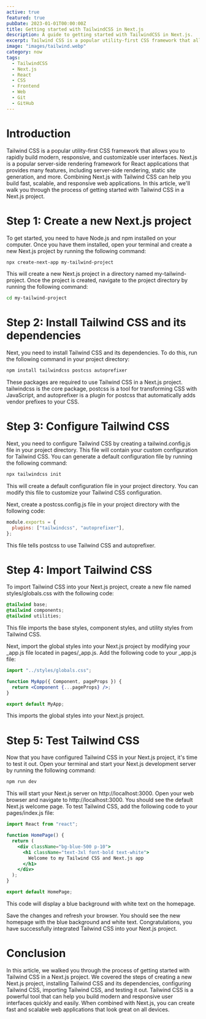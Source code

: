 ```yaml
---
active: true
featured: true
pubDate: 2023-01-01T00:00:00Z
title: Getting started with TailwindCSS in Next.js
description: A guide to getting started with TailwindCSS in Next.js.
excerpt: Tailwind CSS is a popular utility-first CSS framework that allows you to rapidly build modern, responsive, and customizable user interfaces.
image: "images/tailwind.webp"
category: now
tags:
  - TailwindCSS
  - Next.js
  - React
  - CSS
  - Frontend
  - Web
  - Git
  - GitHub
---
```


# Introduction

Tailwind CSS is a popular utility-first CSS framework that allows you to rapidly build modern, responsive, and customizable user interfaces. Next.js is a popular server-side rendering framework for React applications that provides many features, including server-side rendering, static site generation, and more. Combining Next.js with Tailwind CSS can help you build fast, scalable, and responsive web applications. In this article, we'll walk you through the process of getting started with Tailwind CSS in a Next.js project.

# Step 1: Create a new Next.js project

To get started, you need to have Node.js and npm installed on your computer. Once you have them installed, open your terminal and create a new Next.js project by running the following command:

```bash
npx create-next-app my-tailwind-project
```

This will create a new Next.js project in a directory named my-tailwind-project. Once the project is created, navigate to the project directory by running the following command:

```bash
cd my-tailwind-project
```

# Step 2: Install Tailwind CSS and its dependencies

Next, you need to install Tailwind CSS and its dependencies. To do this, run the following command in your project directory:

```bash
npm install tailwindcss postcss autoprefixer
```

These packages are required to use Tailwind CSS in a Next.js project. tailwindcss is the core package, postcss is a tool for transforming CSS with JavaScript, and autoprefixer is a plugin for postcss that automatically adds vendor prefixes to your CSS.

# Step 3: Configure Tailwind CSS

Next, you need to configure Tailwind CSS by creating a tailwind.config.js file in your project directory. This file will contain your custom configuration for Tailwind CSS. You can generate a default configuration file by running the following command:

```bash
npx tailwindcss init
```

This will create a default configuration file in your project directory. You can modify this file to customize your Tailwind CSS configuration.

Next, create a postcss.config.js file in your project directory with the following code:

```js
module.exports = {
  plugins: ["tailwindcss", "autoprefixer"],
};
```

This file tells postcss to use Tailwind CSS and autoprefixer.

# Step 4: Import Tailwind CSS

To import Tailwind CSS into your Next.js project, create a new file named styles/globals.css with the following code:

```css
@tailwind base;
@tailwind components;
@tailwind utilities;
```

This file imports the base styles, component styles, and utility styles from Tailwind CSS.

Next, import the global styles into your Next.js project by modifying your \_app.js file located in pages/\_app.js. Add the following code to your \_app.js file:

```jsx
import "../styles/globals.css";

function MyApp({ Component, pageProps }) {
  return <Component {...pageProps} />;
}

export default MyApp;
```

This imports the global styles into your Next.js project.

# Step 5: Test Tailwind CSS

Now that you have configured Tailwind CSS in your Next.js project, it's time to test it out. Open your terminal and start your Next.js development server by running the following command:

```bash
npm run dev
```

This will start your Next.js server on http://localhost:3000. Open your web browser and navigate to http://localhost:3000. You should see the default Next.js welcome page. To test Tailwind CSS, add the following code to your pages/index.js file:

```jsx
import React from "react";

function HomePage() {
  return (
    <div className="bg-blue-500 p-10">
      <h1 className="text-3xl font-bold text-white">
        Welcome to my Tailwind CSS and Next.js app
      </h1>
    </div>
  );
}

export default HomePage;
```

This code will display a blue background with white text on the homepage.

Save the changes and refresh your browser. You should see the new homepage with the blue background and white text. Congratulations, you have successfully integrated Tailwind CSS into your Next.js project.

# Conclusion

In this article, we walked you through the process of getting started with Tailwind CSS in a Next.js project. We covered the steps of creating a new Next.js project, installing Tailwind CSS and its dependencies, configuring Tailwind CSS, importing Tailwind CSS, and testing it out. Tailwind CSS is a powerful tool that can help you build modern and responsive user interfaces quickly and easily. When combined with Next.js, you can create fast and scalable web applications that look great on all devices.
